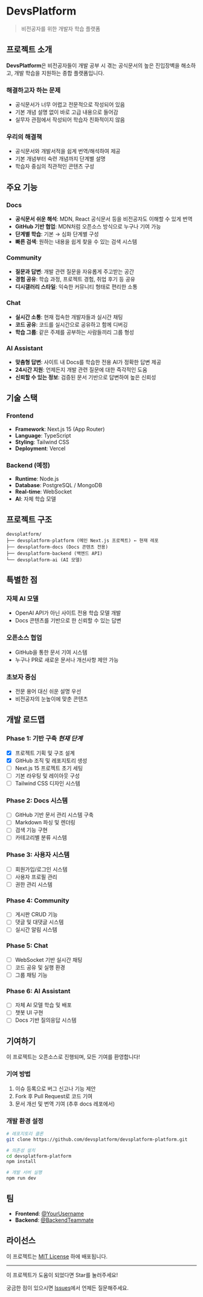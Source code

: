# DevsPlatform

> 비전공자를 위한 개발자 학습 플랫폼

## 프로젝트 소개

**DevsPlatform**은 비전공자들이 개발 공부 시 겪는 공식문서의 높은 진입장벽을 해소하고, 개발 학습을 지원하는 종합 플랫폼입니다.

### 해결하고자 하는 문제

- 공식문서가 너무 어렵고 전문적으로 작성되어 있음
- 기본 개념 설명 없이 바로 고급 내용으로 들어감
- 실무자 관점에서 작성되어 학습자 친화적이지 않음

### 우리의 해결책

- 공식문서와 개발서적을 쉽게 번역/해석하여 제공
- 기본 개념부터 숙련 개념까지 단계별 설명
- 학습자 중심의 직관적인 콘텐츠 구성

## 주요 기능

### Docs

- **공식문서 쉬운 해석**: MDN, React 공식문서 등을 비전공자도 이해할 수 있게 번역
- **GitHub 기반 협업**: MDN처럼 오픈소스 방식으로 누구나 기여 가능
- **단계별 학습**: 기본 → 심화 단계별 구성
- **빠른 검색**: 원하는 내용을 쉽게 찾을 수 있는 검색 시스템

### Community

- **질문과 답변**: 개발 관련 질문을 자유롭게 주고받는 공간
- **경험 공유**: 학습 과정, 프로젝트 경험, 취업 후기 등 공유
- **디시갤러리 스타일**: 익숙한 커뮤니티 형태로 편리한 소통

### Chat

- **실시간 소통**: 현재 접속한 개발자들과 실시간 채팅
- **코드 공유**: 코드를 실시간으로 공유하고 함께 디버깅
- **학습 그룹**: 같은 주제를 공부하는 사람들끼리 그룹 형성

### AI Assistant

- **맞춤형 답변**: 사이트 내 Docs를 학습한 전용 AI가 정확한 답변 제공
- **24시간 지원**: 언제든지 개발 관련 질문에 대한 즉각적인 도움
- **신뢰할 수 있는 정보**: 검증된 문서 기반으로 답변하여 높은 신뢰성

## 기술 스택

### Frontend

- **Framework**: Next.js 15 (App Router)
- **Language**: TypeScript
- **Styling**: Tailwind CSS
- **Deployment**: Vercel

### Backend (예정)

- **Runtime**: Node.js
- **Database**: PostgreSQL / MongoDB
- **Real-time**: WebSocket
- **AI**: 자체 학습 모델

## 프로젝트 구조

```
devsplatform/
├── devsplatform-platform (메인 Next.js 프로젝트) ← 현재 레포
├── devsplatform-docs (Docs 콘텐츠 전용)
├── devsplatform-backend (백엔드 API)
└── devsplatform-ai (AI 모델)
```

## 특별한 점

### 자체 AI 모델

- OpenAI API가 아닌 사이트 전용 학습 모델 개발
- Docs 콘텐츠를 기반으로 한 신뢰할 수 있는 답변

### 오픈소스 협업

- GitHub을 통한 문서 기여 시스템
- 누구나 PR로 새로운 문서나 개선사항 제안 가능

### 초보자 중심

- 전문 용어 대신 쉬운 설명 우선
- 비전공자의 눈높이에 맞춘 콘텐츠

## 개발 로드맵

### Phase 1: 기반 구축 _현재 단계_

- [x] 프로젝트 기획 및 구조 설계
- [x] GitHub 조직 및 레포지토리 생성
- [ ] Next.js 15 프로젝트 초기 세팅
- [ ] 기본 라우팅 및 레이아웃 구성
- [ ] Tailwind CSS 디자인 시스템

### Phase 2: Docs 시스템

- [ ] GitHub 기반 문서 관리 시스템 구축
- [ ] Markdown 파싱 및 렌더링
- [ ] 검색 기능 구현
- [ ] 카테고리별 분류 시스템

### Phase 3: 사용자 시스템

- [ ] 회원가입/로그인 시스템
- [ ] 사용자 프로필 관리
- [ ] 권한 관리 시스템

### Phase 4: Community

- [ ] 게시판 CRUD 기능
- [ ] 댓글 및 대댓글 시스템
- [ ] 실시간 알림 시스템

### Phase 5: Chat

- [ ] WebSocket 기반 실시간 채팅
- [ ] 코드 공유 및 실행 환경
- [ ] 그룹 채팅 기능

### Phase 6: AI Assistant

- [ ] 자체 AI 모델 학습 및 배포
- [ ] 챗봇 UI 구현
- [ ] Docs 기반 질의응답 시스템

## 기여하기

이 프로젝트는 오픈소스로 진행되며, 모든 기여를 환영합니다!

### 기여 방법

1. 이슈 등록으로 버그 신고나 기능 제안
2. Fork 후 Pull Request로 코드 기여
3. 문서 개선 및 번역 기여 (추후 docs 레포에서)

### 개발 환경 설정

```bash
# 레포지토리 클론
git clone https://github.com/devsplatform/devsplatform-platform.git

# 의존성 설치
cd devsplatform-platform
npm install

# 개발 서버 실행
npm run dev
```

## 팀

- **Frontend**: [@YourUsername](https://github.com/YourUsername)
- **Backend**: [@BackendTeammate](https://github.com/BackendTeammate)

## 라이선스

이 프로젝트는 [MIT License](LICENSE) 하에 배포됩니다.

---

이 프로젝트가 도움이 되었다면 Star를 눌러주세요!

궁금한 점이 있으시면 [Issues](https://github.com/devsplatform/devsplatform-platform/issues)에서 언제든 질문해주세요.

